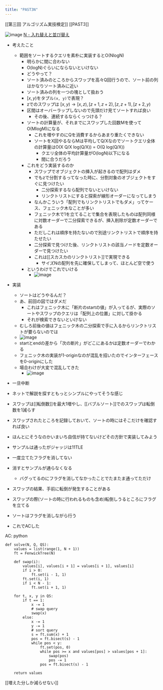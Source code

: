 ```yaml
---
title: "PAST3N"
---
```


[[第三回 アルゴリズム実技検定]] [[PAST3]]

![image](https://gyazo.com/26b3466b604902db61b32e3f82986ffb/thumb/1000)
[N - 入れ替えと並び替え](https://atcoder.jp/contests/past202005-open/tasks/past202005_n)
- 考えたこと
    - 範囲をソートするクエリを素朴に実装するとO(NlogN)
        - 明らかに間に合わない
        - O(logN)ぐらいにならないといけない
        - どうやって？
        - ソート済みのところからスワップを高々Q回行うので、ソート前の列はかなりソート済みに近い
        - ソート済みの列を一つの塊として扱おう
        - $[x, y)$をタプル`(x, y)`で表現？
        - zでのスワップは $[x, y) → [x, z), [z+1, z+2), [z, z+1), [z+2, y)$
        - 区間はオーバーラップしないので先頭だけ見てソートすれば良い
            - その後、連続するならくっつける？
        - ソートの計算量が、それまでにスワップした回数Mを使ってO(MlogM)になる
            - これを増やすのにQを消費するからあまり重たくできない
            - ソートをX回やるならMは平均してQ/Xなのでソートクエリ全体の計算量はO(X Q/X log(Q/X)) = O(Q log(Q/X))
                - クエリ全体の平均計算量がO(logN)以下になる
                - 間に合うだろう
        - これをどう実装するのか
            - スワップでオブジェクトの挿入が起きるので配列はダメ
            - でもzで分割するってなった時に、分割対象のオブジェクトをすぐに見つけたい
                - 二分探索するなら配列でないといけない
                - リンクトリストにすると探索が線形オーダーになってしまう
            - なんかこういう「配列でもリンクトリストでもダメ」ってケース、フェニック木なことが多い
            - フェニック木で1を立てることで集合を表現したものは配列同様に対数オーダーで二分探索できるが、挿入削除が定数オーダーである
            - ただしこれは順序を持たないので別途リンクトリストで順序を持たせたい
            - 二分探索で見つけた後、リンクトリストの該当ノードを定数オーダーで見つけたい
            - これは[[スカスカのリンクトリスト]]で実現できる
                - サイズNの配列を先に確保してしまって、ほとんど空で使う
        - というわけでこれでいける
            - ![image](https://gyazo.com/95f13e11267e5141c0af54f9673191d1/thumb/1000)

- 実装
    - ソートはどうやるんだ？
    - あ、前回の図ではダメだ
        - これはフェニック木に「断片のstartの値」が入ってるが、実際のソートやスワップのクエリは「配列上の位置」に対して掛かる
        - それが検索できないといけない
    - むしろ前後の値はフェニック木の二分探索で手に入るからリンクトリストが要らないのでは
    - ![image](https://gyazo.com/9b21a8ee557b8855ed9b46e4621182d7/thumb/1000)
    - startとendの差から「次の断片」がどこにあるかは定数オーダーでわかる
    - フェニック木の実装が1-originなのが混乱を招いたのでインターフェースを0-originにした
    - 場合わけが大変で混乱してきた
        - ![image](https://gyazo.com/c20874fb17cf8a9686e9f2d724e6e50f/thumb/1000)
- 一旦中断
- ネットで解説を探すともっとシンプルにやってそうな感じ
- スワップは[[転倒数]]を最大1増やし、[[バブルソート]]でのスワップは転倒数を1減らす
- スワップされたところを記録しておいて、ソートの時にはそこだけを確認すれば良い
- ほんとにそうなのかいまいち自信が持てないけどその方針で実装してみよう
- サンプルは通ったがジャッジは11TLE
- 一度立てたフラグを消してない
- 消すとサンプルが通らなくなる
    - バグってるのにフラグを消してなかったことでたまたま通ってただけ
- スワップの結果、手前に転倒が発生することがある
- スワップの際(ソートの時に行われるものも含め)転倒しうるところにフラグを立てる
- ソートはフラグを消しながら行う
- これでACした

AC:
python

```
def solve(N, Q, QS):
    values = list(range(1, N + 1))
    ft = FenwickTree(N)

    def swap(i):
        values[i], values[i + 1] = values[i + 1], values[i]
        if i > 0:
            ft.set(i - 1, 1)
        ft.set(i, 1)
        if i < N - 1:
            ft.set(i + 1, 1)

    for t, x, y in QS:
        if t == 1:
            x -= 1
            # swap query
            swap(x)
        else:
            x -= 1
            y -= 1
            # sort query
            s = ft.sum(x) + 1
            pos = ft.bisect(s) - 1
            while pos < y:
                ft.set(pos, 0)
                while pos >= x and values[pos] > values[pos + 1]:
                    swap(pos)
                    pos -= 1
                pos = ft.bisect(s) - 1

    return values
```



[[増えた分しか減らせない]]

